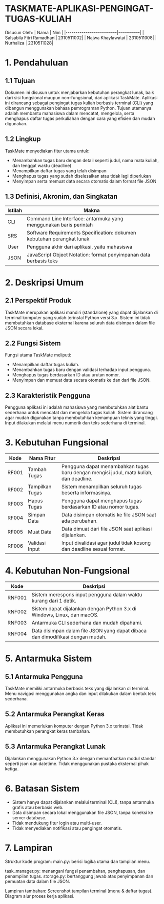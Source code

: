 # TASKMATE-APLIKASI-PENGINGAT-TUGAS-KULIAH
Disusun Oleh:
| Nama                     | Nim       |
|--------------------------|-----------|
| Salsabila Fitri Ramadhani| 2310511002|
| Najwa Khaylawatai        | 2310511008|
| Nurhaliza                | 2310511028|
# 1. Pendahuluan

## 1.1 Tujuan

Dokumen ini disusun untuk menjabarkan kebutuhan perangkat lunak, baik dari sisi fungsional maupun non-fungsional, dari aplikasi TaskMate. Aplikasi ini dirancang sebagai pengingat tugas kuliah berbasis terminal (CLI) yang dibangun menggunakan bahasa pemrograman Python. Tujuan utamanya adalah membantu mahasiswa dalam mencatat, mengelola, serta menghapus daftar tugas perkuliahan dengan cara yang efisien dan mudah digunakan.

## 1.2 Lingkup

TaskMate menyediakan fitur utama untuk:
 - Menambahkan tugas baru dengan detail seperti judul, nama mata kuliah, dan tenggat waktu (deadline)
- Menampilkan daftar tugas yang telah disimpan
 - Menghapus tugas yang sudah diselesaikan atau tidak lagi diperlukan
 - Menyimpan serta memuat data secara otomatis dalam format file JSON

## 1.3 Definisi, Akronim, dan Singkatan

| Istilah      |     Makna             |
|----------    |-----------------------|
| CLI          | Command Line Interface: antarmuka yang menggunakan baris perintah  | 
| SRS          | Software Requirements Specification: dokumen kebutuhan perangkat lunak | 
| User         | Pengguna akhir dari aplikasi, yaitu mahasiswa
| JSON         | JavaScript Object Notation: format penyimpanan data berbasis teks



# 2. Deskripsi Umum

## 2.1 Perspektif Produk

TaskMate merupakan aplikasi mandiri (standalone) yang dapat dijalankan di terminal komputer yang sudah terinstal Python versi 3.x. Sistem ini tidak membutuhkan database eksternal karena seluruh data disimpan dalam file JSON secara lokal.

## 2.2 Fungsi Sistem

Fungsi utama TaskMate meliputi:
- Menampilkan daftar tugas kuliah.
- Menambahkan tugas baru dengan validasi terhadap input pengguna.
- Menghapus tugas berdasarkan ID atau urutan nomor.
- Menyimpan dan memuat data secara otomatis ke dan dari file JSON.

## 2.3 Karakteristik Pengguna

Pengguna aplikasi ini adalah mahasiswa yang membutuhkan alat bantu sederhana untuk mencatat dan mengelola tugas kuliah. Sistem dirancang agar mudah digunakan tanpa membutuhkan kemampuan teknis yang tinggi. Input dilakukan melalui menu numerik dan teks sederhana di terminal.

# 3. Kebutuhan Fungsional

| Kode | Nama Fitur | Deskripsi |
|------|------------|-----------|
|RF001|Tambah Tugas|Pengguna dapat menambahkan tugas baru dengan mengisi judul, mata kuliah, dan deadline.|
|RF002|Tampilkan Tugas|Sistem menampilkan seluruh tugas beserta informasinya.|
|RF003|Hapus Tugas|Pengguna dapat menghapus tugas berdasarkan ID atau nomor tugas.|
|RF004|Simpan Data|Data disimpan otomatis ke file JSON saat ada perubahan.|
|RF005|Muat Data|Data dimuat dari file JSON saat aplikasi dijalankan.|
|RF006|Validasi Input|Input divalidasi agar judul tidak kosong dan deadline sesuai format.|

# 4. Kebutuhan Non-Fungsional

| Kode | Deskripsi |
|------|-----------|
|RNF001|Sistem merespons input pengguna dalam waktu kurang dari 1 detik.|
|RNF002|Sistem dapat dijalankan dengan Python 3.x di Windows, Linux, dan macOS.|
|RNF003|Antarmuka CLI sederhana dan mudah dipahami.|
|RNF004|Data disimpan dalam file JSON yang dapat dibaca dan dimodifikasi dengan mudah.|

# 5. Antarmuka Sistem

## 5.1 Antarmuka Pengguna

TaskMate memiliki antarmuka berbasis teks yang dijalankan di terminal. Menu navigasi menggunakan angka dan input dilakukan dalam bentuk teks sederhana.

## 5.2 Antarmuka Perangkat Keras

Aplikasi ini memerlukan komputer dengan Python 3.x terinstal. Tidak membutuhkan perangkat keras tambahan.

## 5.3 Antarmuka Perangkat Lunak

Dijalankan menggunakan Python 3.x dengan memanfaatkan modul standar seperti json dan datetime. Tidak menggunakan pustaka eksternal pihak ketiga.

# 6. Batasan Sistem
- Sistem hanya dapat dijalankan melalui terminal (CLI), tanpa antarmuka grafis atau berbasis web.
- Data disimpan secara lokal menggunakan file JSON, tanpa koneksi ke server database.
- Tidak mendukung fitur login atau multi-user.
- Tidak menyediakan notifikasi atau pengingat otomatis.

# 7. Lampiran
Struktur kode program:
main.py: berisi logika utama dan tampilan menu.


task_manager.py: menangani fungsi penambahan, penghapusan, dan penampilan tugas.
storage.py: bertanggung jawab atas penyimpanan dan pemuatan data dalam file JSON.


Lampiran tambahan:
Screenshot tampilan terminal (menu & daftar tugas).
Diagram alur proses kerja aplikasi.
